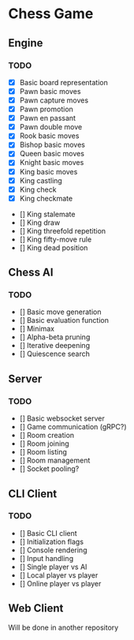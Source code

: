 # Chess Game

## Engine

### TODO

- [x] Basic board representation
- [x] Pawn basic moves
- [x] Pawn capture moves
- [x] Pawn promotion
- [x] Pawn en passant
- [x] Pawn double move
- [x] Rook basic moves
- [x] Bishop basic moves
- [x] Queen basic moves
- [x] Knight basic moves
- [x] King basic moves
- [x] King castling
- [x] King check
- [x] King checkmate
- [] King stalemate
- [] King draw
- [] King threefold repetition
- [] King fifty-move rule
- [] King dead position

## Chess AI 

### TODO

- [] Basic move generation
- [] Basic evaluation function
- [] Minimax
- [] Alpha-beta pruning
- [] Iterative deepening
- [] Quiescence search

## Server

### TODO

- [] Basic websocket server
- [] Game communication (gRPC?)
- [] Room creation
- [] Room joining
- [] Room listing
- [] Room management
- [] Socket pooling?

## CLI Client

### TODO

- [] Basic CLI client
- [] Initialization flags
- [] Console rendering
- [] Input handling
- [] Single player vs AI
- [] Local player vs player
- [] Online player vs player

## Web Client
Will be done in another repository





